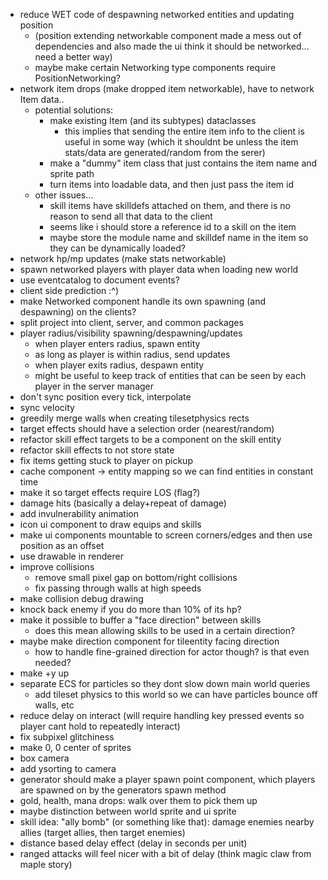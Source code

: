 - reduce WET code of despawning networked entities and updating position
  - (position extending networkable component made a mess out of dependencies and also made the ui think it should be networked... need a better way)
  - maybe make certain Networking type components require PositionNetworking?
- network item drops (make dropped item networkable), have to network Item data..
  - potential solutions:
    - make existing Item (and its subtypes) dataclasses
      - this implies that sending the entire item info to the client is useful in some way (which it shouldnt be unless the item stats/data are generated/random from the serer)
    - make a "dummy" item class that just contains the item name and sprite path
    - turn items into loadable data, and then just pass the item id
  - other issues...
    - skill items have skilldefs attached on them, and there is no reason to send all that data to the client
    - seems like i should store a reference id to a skill on the item
    - maybe store the module name and skilldef name in the item so they can be dynamically loaded?
- network hp/mp updates (make stats networkable)
- spawn networked players with player data when loading new world
- use eventcatalog to document events?
- client side prediction :^)
- make Networked component handle its own spawning (and despawning) on the clients?
- split project into client, server, and common packages
- player radius/visibility spawning/despawning/updates
  - when player enters radius, spawn entity
  - as long as player is within radius, send updates
  - when player exits radius, despawn entity
  - might be useful to keep track of entities that can be seen by each player in the server manager
- don't sync position every tick, interpolate
- sync velocity
- greedily merge walls when creating tilesetphysics rects
- target effects should have a selection order (nearest/random)
- refactor skill effect targets to be a component on the skill entity
- refactor skill effects to not store state
- fix items getting stuck to player on pickup
- cache component -> entity mapping so we can find entities in constant time
- make it so target effects require LOS (flag?)
- damage hits (basically a delay+repeat of damage)
- add invulnerability animation
- icon ui component to draw equips and skills
- make ui components mountable to screen corners/edges and then use position as an offset
- use drawable in renderer
- improve collisions
  - remove small pixel gap on bottom/right collisions
  - fix passing through walls at high speeds
- make collision debug drawing
- knock back enemy if you do more than 10% of its hp?
- make it possible to buffer a "face direction" between skills
  - does this mean allowing skills to be used in a certain direction?
- maybe make direction component for tileentity facing direction
  - how to handle fine-grained direction for actor though? is that even needed?
- make +y up
- separate ECS for particles so they dont slow down main world queries
  - add tileset physics to this world so we can have particles bounce off walls, etc
- reduce delay on interact (will require handling key pressed events so player cant hold to repeatedly interact)
- fix subpixel glitchiness
- make 0, 0 center of sprites
- box camera
- add ysorting to camera
- generator should make a player spawn point component, which players are spawned on by the generators spawn method
- gold, health, mana drops: walk over them to pick them up
- maybe distinction between world sprite and ui sprite
- skill idea: "ally bomb" (or something like that): damage enemies nearby allies (target allies, then target enemies)
- distance based delay effect (delay in seconds per unit)
- ranged attacks will feel nicer with a bit of delay (think magic claw from maple story)
